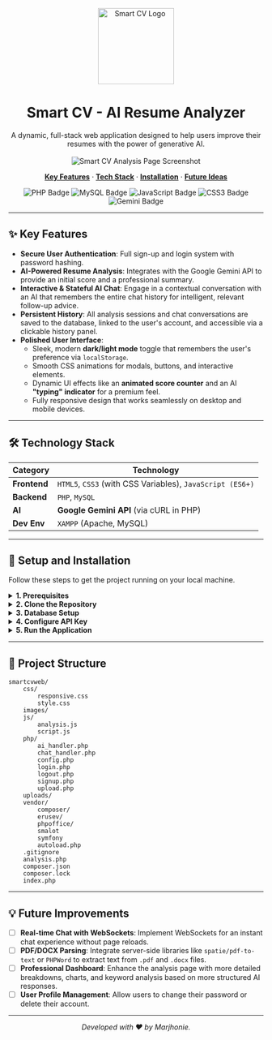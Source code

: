 <p align="center">
  <img src="https://i.imgur.com/Pj30rfC.png" alt="Smart CV Logo" width="150">
</p>

<h1 align="center">Smart CV - AI Resume Analyzer</h1>

<p align="center">
  A dynamic, full-stack web application designed to help users improve their resumes with the power of generative AI.
  <br>
  <br>
  <img src="https://i.imgur.com/a6GMYBe.png" alt="Smart CV Analysis Page Screenshot">
</p>

<p align="center">
  <a href="#-key-features"><strong>Key Features</strong></a> ·
  <a href="#-technology-stack"><strong>Tech Stack</strong></a> ·
  <a href="#-setup-and-installation"><strong>Installation</strong></a> ·
  <a href="#-future-improvements"><strong>Future Ideas</strong></a>
</p>

<p align="center">
  <img src="https://img.shields.io/badge/PHP-777BB4?style=for-the-badge&logo=php&logoColor=white" alt="PHP Badge">
  <img src="https://img.shields.io/badge/MySQL-4479A1?style=for-the-badge&logo=mysql&logoColor=white" alt="MySQL Badge">
  <img src="https://img.shields.io/badge/JavaScript-F7DF1E?style=for-the-badge&logo=javascript&logoColor=black" alt="JavaScript Badge">
  <img src="https://img.shields.io/badge/CSS3-1572B6?style=for-the-badge&logo=css3&logoColor=white" alt="CSS3 Badge">
  <img src="https://img.shields.io/badge/Google%20Gemini-4285F4?style=for-the-badge&logo=google&logoColor=white" alt="Gemini Badge">
</p>

---

## ✨ Key Features

-   **Secure User Authentication**: Full sign-up and login system with password hashing.
-   **AI-Powered Resume Analysis**: Integrates with the Google Gemini API to provide an initial score and a professional summary.
-   **Interactive & Stateful AI Chat**: Engage in a contextual conversation with an AI that remembers the entire chat history for intelligent, relevant follow-up advice.
-   **Persistent History**: All analysis sessions and chat conversations are saved to the database, linked to the user's account, and accessible via a clickable history panel.
-   **Polished User Interface**:
    -   Sleek, modern **dark/light mode** toggle that remembers the user's preference via `localStorage`.
    -   Smooth CSS animations for modals, buttons, and interactive elements.
    -   Dynamic UI effects like an **animated score counter** and an AI **"typing" indicator** for a premium feel.
    -   Fully responsive design that works seamlessly on desktop and mobile devices.

---

## 🛠️ Technology Stack

| Category      | Technology                                                                                                                                                                                              |
|---------------|---------------------------------------------------------------------------------------------------------------------------------------------------------------------------------------------------------|
| **Frontend**  | `HTML5`, `CSS3` (with CSS Variables), `JavaScript (ES6+)`                                                                                                                                                |
| **Backend**   | `PHP`, `MySQL`                                                                                                                                                                                          |
| **AI**        | **Google Gemini API** (via cURL in PHP)                                                                                                                                                                 |
| **Dev Env**   | `XAMPP` (Apache, MySQL)                                                                                                                                                                                 |

---

## 🚀 Setup and Installation

Follow these steps to get the project running on your local machine.

<details>
<summary><strong>1. Prerequisites</strong></summary>
<br>

-   A local web server environment like **[XAMPP](https://www.apachefriends.org/index.html)** or WAMP.
-   A **[Google AI Studio API Key](https://aistudio.google.com/app/apikey)**.

</details>

<details>
<summary><strong>2. Clone the Repository</strong></summary>
<br>

Clone this project into your XAMPP `htdocs` directory (or your web server's equivalent).

```bash
git clone [your-repository-url] smartcvweb
cd smartcvweb
```

</details>

<details>
<summary><strong>3. Database Setup</strong></summary>
<br>

1.  Start the **Apache** and **MySQL** services in your XAMPP Control Panel.
2.  Open your browser and navigate to `http://localhost/phpmyadmin/`.
3.  Create a new database named `smartcvdb`.
4.  Select `smartcvdb` and go to the **SQL** tab.
5.  Run the three SQL commands below one by one to create the necessary tables.

    **Users Table:**
    ```sql
    CREATE TABLE `users` (
    `id` int(11) NOT NULL,
    `fullname` varchar(255) NOT NULL,
    `email` varchar(255) NOT NULL,
    `password` varchar(255) NOT NULL,
    `created_at` timestamp NOT NULL DEFAULT current_timestamp()
    ) ENGINE=InnoDB DEFAULT CHARSET=utf8mb4 COLLATE=utf8mb4_general_ci;
    ```

    **Analysis History Table:**
    ```sql
    CREATE TABLE `analysis_history` (
    `id` int(11) NOT NULL,
    `user_id` int(11) NOT NULL,
    `user_facing_filename` varchar(255) NOT NULL,
    `unique_filename` varchar(255) NOT NULL,
    `initial_prompt` text NOT NULL,
    `score` int(3) NOT NULL,
    `analysis_details` text DEFAULT NULL,
    `breakdown_table` text DEFAULT NULL,
    `strengths` text DEFAULT NULL,
    `improvements` text DEFAULT NULL,
    `final_thoughts` text DEFAULT NULL,
    `summary` text NOT NULL,
    `analyzed_at` timestamp NOT NULL DEFAULT current_timestamp()
    ) ENGINE=InnoDB DEFAULT CHARSET=utf8mb4 COLLATE=utf8mb4_general_ci;
    ```

    **Chat Messages Table:**
    ```sql
    CREATE TABLE `chat_messages` (
    `id` int(11) NOT NULL,
    `analysis_id` int(11) NOT NULL,
    `sender` enum('user','ai') NOT NULL,
    `message` text NOT NULL,
    `sent_at` timestamp NOT NULL DEFAULT current_timestamp()
    ) ENGINE=InnoDB DEFAULT CHARSET=utf8mb4 COLLATE=utf8mb4_general_ci;
    ```
</details>

<details>
<summary><strong>4. Configure API Key</strong></summary>
<br>

> **Warning**
> Your API key is a secret! Do not commit it directly to a public repository. For development, you can add it as described below. For production, use environment variables.

1.  Open the file `php/ai_handler.php`.
2.  Find the line `$apiKey = 'YOUR_API_KEY';`.
3.  Replace `YOUR_API_KEY` with your secret Google Gemini API key.
4.  Do the same for the file `php/chat_handler.php`.

</details>

<details>
<summary><strong>5. Run the Application</strong></summary>
<br>

-   Ensure your XAMPP services are running.
-   Open your web browser and navigate to: **`http://localhost/smartcvweb/`**
-   The application should now be fully functional. Create an account, upload a `.txt` resume, and start analyzing!

</details>

---

## 📂 Project Structure

```
smartcvweb/
    css/
        responsive.css
        style.css
    images/
    js/
        analysis.js
        script.js
    php/
        ai_handler.php
        chat_handler.php
        config.php
        login.php
        logout.php
        signup.php
        upload.php
    uploads/
    vendor/
        composer/
        erusev/
        phpoffice/
        smalot
        symfony
        autoload.php
    .gitignore
    analysis.php
    composer.json
    composer.lock
    index.php
```

---

## 💡 Future Improvements

-   [ ] **Real-time Chat with WebSockets**: Implement WebSockets for an instant chat experience without page reloads.
-   [ ] **PDF/DOCX Parsing**: Integrate server-side libraries like `spatie/pdf-to-text` or `PHPWord` to extract text from `.pdf` and `.docx` files.
-   [ ] **Professional Dashboard**: Enhance the analysis page with more detailed breakdowns, charts, and keyword analysis based on more structured AI responses.
-   [ ] **User Profile Management**: Allow users to change their password or delete their account.

---

<p align="center">
  <em>Developed with ❤️ by Marjhonie.</em>
</p>
